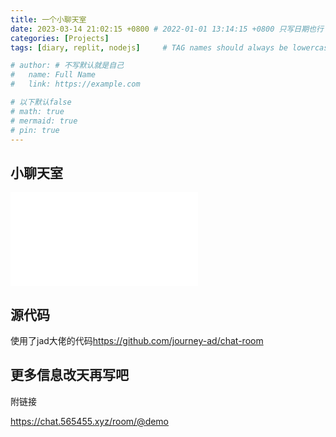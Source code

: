 ```yaml
---
title: 一个小聊天室
date: 2023-03-14 21:02:15 +0800 # 2022-01-01 13:14:15 +0800 只写日期也行；不写秒也行；这样也行 2022-03-09T00:55:42+08:00
categories: [Projects]
tags: [diary, replit, nodejs]     # TAG names should always be lowercase

# author: # 不写默认就是自己
#   name: Full Name
#   link: https://example.com

# 以下默认false
# math: true
# mermaid: true
# pin: true
---
```


## 小聊天室

<iframe src="//chat.565455.xyz/room/@fancc/svg?width=600&amp;height=500&amp;theme=light&amp;limit=30&amp;title=fancc-chat-room&amp;fontSize=14" scrolling="no" border="0" frameborder="no" framespacing="0"></iframe>

## 源代码

使用了jad大佬的代码<https://github.com/journey-ad/chat-room>

## 更多信息改天再写吧

附链接

<https://chat.565455.xyz/room/@demo>
